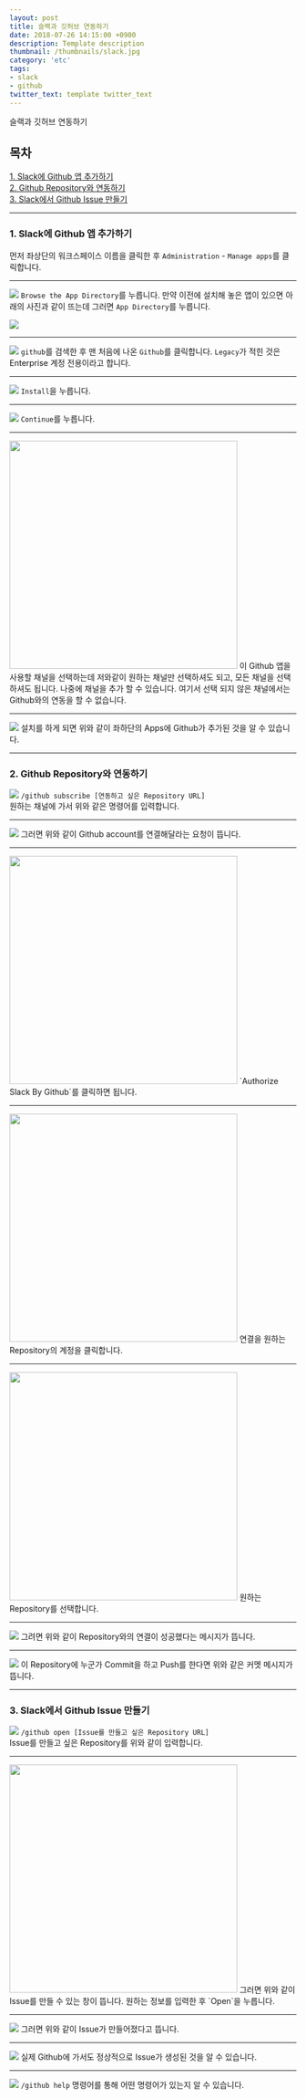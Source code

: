 ```yaml
---
layout: post
title: 슬랙과 깃허브 연동하기
date: 2018-07-26 14:15:00 +0900
description: Template description
thumbnail: /thumbnails/slack.jpg
category: 'etc'
tags:
- slack
- github
twitter_text: template twitter_text
---
```


슬랙과 깃허브 연동하기

<!-- more -->

## 목차
[1\. Slack에 Github 앱 추가하기](#1-Slack에-Github-앱-추가하기)    
[2\. Github Repository와 연동하기](#2-Github-Repository와-연동하기)    
[3\. Slack에서 Github Issue 만들기](#3-Slack에서-Github-Issue-만들기) 

---

### 1\. Slack에 Github 앱 추가하기

먼저 좌상단의 워크스페이스 이름을 클릭한 후 `Administration` - `Manage apps`를 클릭합니다.

---

![](./001.jpg)
`Browse the App Directory`를 누릅니다. 만약 이전에 설치해 놓은 앱이 있으면 아래의 사진과 같이 뜨는데 그러면 `App Directory`를 누릅니다.

![](./022.jpg)

---

![](./002.jpg)
`github`를 검색한 후 맨 처음에 나온 `Github`를 클릭합니다. `Legacy`가 적힌 것은 Enterprise 계정 전용이라고 합니다.

---

![](./003.jpg)
`Install`을 누릅니다.

---

![](./004.jpg)
`Continue`를 누릅니다.

---

<img src="./005.jpg" width="400">
이 Github 앱을 사용할 채널을 선택하는데 저와같이 원하는 채널만 선택하셔도 되고, 모든 채널을 선택하셔도 됩니다.
나중에 채널을 추가 할 수 있습니다. 여기서 선택 되지 않은 채널에서는 Github와의 연동을 할 수 없습니다.

---

![](./006.jpg)
설치를 하게 되면 위와 같이 좌하단의 Apps에 Github가 추가된 것을 알 수 있습니다.

---

### 2\. Github Repository와 연동하기

![](./008.jpg)
`/github subscribe [연동하고 싶은 Repository URL]`    
원하는 채널에 가서 위와 같은 명령어를 입력합니다.

---

![](./009.jpg)
그러면 위와 같이 Github account를 연결해달라는 요청이 뜹니다.

---

<img src="./010.jpg" width="400">
`Authorize Slack By Github`를 클릭하면 됩니다.

---

<img src="./011.jpg" width="400">
연결을 원하는 Repository의 계정을 클릭합니다.

---

<img src="./012.jpg" width="400">
원하는 Repository를 선택합니다.

---

![](./014.jpg)
그려면 위와 같이 Repository와의 연결이 성공했다는 메시지가 뜹니다.

---

![](./015.jpg)
이 Repository에 누군가 Commit을 하고 Push를 한다면 위와 같은 커멧 메시지가 뜹니다.

---

### 3\. Slack에서 Github Issue 만들기

![](./016.jpg)
`/github open [Issue를 만들고 싶은 Repository URL]`    
Issue를 만들고 싶은 Repository를 위와 같이 입력합니다.

---

<img src="./017.jpg" width="400">
그러면 위와 같이 Issue를 만들 수 있는 창이 뜹니다. 원하는 정보를 입력한 후 `Open`을 누릅니다.

---

![](./018.jpg)
그러면 위와 같이 Issue가 만들어졌다고 뜹니다.

---

![](./019.jpg)
실제 Github에 가서도 정상적으로 Issue가 생성된 것을 알 수 있습니다.

---

![](./021.jpg)
`/github help` 명령어를 통해 어떤 명령어가 있는지 알 수 있습니다.
